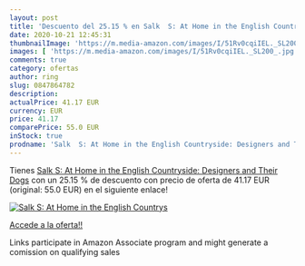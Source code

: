 ```yaml
---
layout: post
title: 'Descuento del 25.15 % en Salk  S: At Home in the English Countrys'
date: 2020-10-21 12:45:31
thumbnailImage: 'https://m.media-amazon.com/images/I/51Rv0cqiIEL._SL200_.jpg'
images: [ 'https://m.media-amazon.com/images/I/51Rv0cqiIEL._SL200_.jpg' ]
comments: true
category: ofertas
author: ring
slug: 0847864782
description:
actualPrice: 41.17 EUR
currency: EUR
price: 41.17
comparePrice: 55.0 EUR
inStock: true
prodname: 'Salk  S: At Home in the English Countryside: Designers and Their Dogs'
---
```


Tienes [Salk  S: At Home in the English Countryside: Designers and Their Dogs](https://www.amazon.es/dp/0847864782/?tag=tolees-21) con un 25.15 % de descuento con precio de oferta de 41.17 EUR (original: 55.0 EUR) en el siguiente enlace!

[![Salk  S: At Home in the English Countrys](https://m.media-amazon.com/images/I/51Rv0cqiIEL._SL200_.jpg)](https://www.amazon.es/dp/0847864782/?tag=tolees-21)

[Accede a la oferta!!](https://www.amazon.es/dp/0847864782/?tag=tolees-21)

Links participate in Amazon Associate program and might generate a comission on qualifying sales



